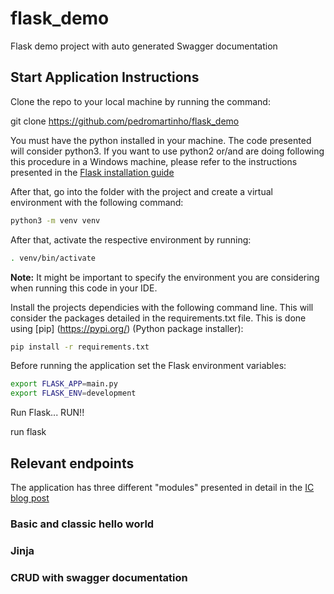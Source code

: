 # flask_demo
Flask demo project with auto generated Swagger documentation 

## Start Application Instructions

Clone the repo to your local machine by running the command:

git clone https://github.com/pedromartinho/flask_demo

You must have the python installed in your machine. The code presented will consider python3. If you want to use python2 or/and are doing following this procedure in a Windows machine, please refer to the instructions presented in the [Flask installation guide](https://flask.palletsprojects.com/en/1.1.x/installation/)

After that, go into the folder with the project and create a virtual environment with the following command:

```sh
python3 -m venv venv
```

After that, activate the respective environment by running:

```sh
. venv/bin/activate
```

**Note:** It might be important to specify the environment you are considering when running this code in your IDE.

Install the projects dependicies with the following command line. This will consider the packages detailed in the requirements.txt file. This is done using [pip]
(https://pypi.org/) (Python package installer):

```sh
pip install -r requirements.txt
````

Before running the application set the Flask environment variables:

```sh
export FLASK_APP=main.py
export FLASK_ENV=development
```

Run Flask... RUN!!

run flask

## Relevant endpoints

The application has three different "modules" presented in detail in the [IC blog post]()

### Basic and classic hello world



### Jinja



### CRUD with swagger documentation

